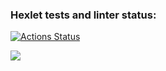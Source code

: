 ### Hexlet tests and linter status:

[![Actions Status](https://github.com/lofty777/frontend-project-44/workflows/hexlet-check/badge.svg)](https://github.com/lofty777/frontend-project-44/actions)

<a href="https://codeclimate.com/github/lofty777/frontend-project-44/maintainability"><img src="https://api.codeclimate.com/v1/badges/5ef90c77811d2b9c290a/maintainability" /></a>

